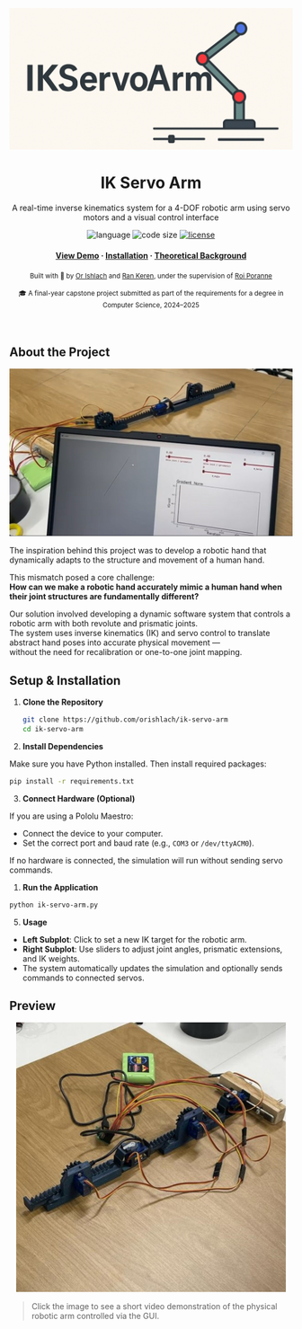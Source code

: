 ![IK-Servo-Arm](docs/LOGO.png)

<div align="center">
  <h1>IK Servo Arm</h1>
  <p>A real-time inverse kinematics system for a 4-DOF robotic arm using servo motors and a visual control interface</p>

  <!-- Badges -->
  <p>
    <img src="https://img.shields.io/github/languages/top/orishlach/ik-servo-arm?color=red" alt="language" />
    <img src="https://img.shields.io/github/languages/code-size/orishlach/ik-servo-arm?color=informational" alt="code size" />
    <a href="https://github.com/orishlach/ik-servo-arm/blob/main/LICENSE">
      <img src="https://img.shields.io/github/license/orishlach/ik-servo-arm.svg?color=yellow" alt="license" />
    </a>
  </p>

  
<!-- Links -->
  <h4>
    <a href="#preview">View Demo</a>
    <span> · </span>
    <a href="#setup--installation">Installation</a>
    <span> · </span>
    <a href="docs/theoretical_background.md" target="_blank">Theoretical Background</a>
  </h4>
  <p>
    <small align="justify">
      Built with 🤍 by 
      <a href="https://github.com/orishlach">Or Ishlach</a> and 
      <a href="https://github.com/Ran-Keren">Ran Keren</a>, under the supervision of 
      <a href="https://github.com/Roipo">Roi Poranne</a>
    </small>
  </p>
  <small align="justify">🎓 A final-year capstone project submitted as part of the requirements for a degree in Computer Science, 2024–2025
  </small>
</div><br/><br/>
 

## About the Project

![Project Screenshot](docs/img2.png)

The inspiration behind this project was to develop a robotic hand that dynamically adapts to the structure and movement of a human hand.  

This mismatch posed a core challenge:  
**How can we make a robotic hand accurately mimic a human hand when their joint structures are fundamentally different?**

Our solution involved developing a dynamic software system that controls a robotic arm with both revolute and prismatic joints.  
The system uses inverse kinematics (IK) and servo control to translate abstract hand poses into accurate physical movement —  
without the need for recalibration or one-to-one joint mapping.


## Setup & Installation


1. **Clone the Repository**  
   ```bash
   git clone https://github.com/orishlach/ik-servo-arm
   cd ik-servo-arm
   ```

2. **Install Dependencies**

Make sure you have Python installed. Then install required packages:

```bash
pip install -r requirements.txt
```

3. **Connect Hardware (Optional)**

If you are using a Pololu Maestro:

- Connect the device to your computer.
- Set the correct port and baud rate (e.g., `COM3` or `/dev/ttyACM0`).

If no hardware is connected, the simulation will run without sending servo commands.

1. **Run the Application**

```bash
python ik-servo-arm.py
```

5. **Usage**

- **Left Subplot**: Click to set a new IK target for the robotic arm.
- **Right Subplot**: Use sliders to adjust joint angles, prismatic extensions, and IK weights.
- The system automatically updates the simulation and optionally sends commands to connected servos.



## Preview 
<div align="center">
<a href="https://www.youtube.com/shorts/3k47y3o17Gk" target="_blank">
  <img src="docs/img.jpg" alt="Watch Demo Video" width="480"/>
</a>
</div>

> Click the image to see a short video demonstration of the physical robotic arm controlled via the GUI.  

